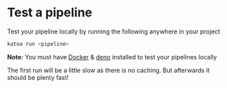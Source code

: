 # Test a pipeline

Test your pipeline locally by running the following anywhere in your project

```bash
katoa run <pipeline>
```

**Note:** You must have [Docker](https://docs.docker.com/engine/install/) &
[deno](https://deno.land/manual@v1.32.3/getting_started/installation)
installed to test your pipelines locally

The first run will be a little slow as there is no caching. But afterwards it should be plenty fast!
